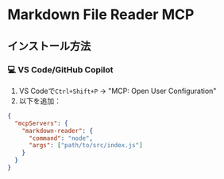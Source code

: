 # Markdown File Reader MCP

## インストール方法

<!-- ### 🚀 Claude Desktop（推奨）
1. [Releases](releases)から最新の`.dxt`ファイルをダウンロード
2. ダブルクリックでインストール
3. フォルダアクセス許可を設定 -->

### 💻 VS Code/GitHub Copilot  
1. VS Codeで`Ctrl+Shift+P` → "MCP: Open User Configuration"
2. 以下を追加：
```json
{
  "mcpServers": {
    "markdown-reader": {
      "command": "node",
      "args": ["path/to/src/index.js"]
    }
  }
}